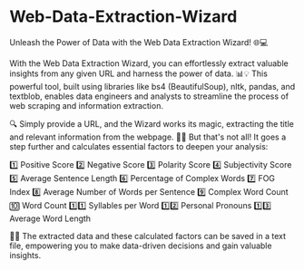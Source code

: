 # Web-Data-Extraction-Wizard

Unleash the Power of Data with the Web Data Extraction Wizard! 🌐💻

With the Web Data Extraction Wizard, you can effortlessly extract valuable insights from any given URL and harness the power of data. 📊💡 This powerful tool, built using libraries like bs4 (BeautifulSoup), nltk, pandas, and textblob, enables data engineers and analysts to streamline the process of web scraping and information extraction.

🔍 Simply provide a URL, and the Wizard works its magic, extracting the title and relevant information from the webpage. 🧪✨ But that's not all! It goes a step further and calculates essential factors to deepen your analysis:

1️⃣ Positive Score
2️⃣ Negative Score
3️⃣ Polarity Score
4️⃣ Subjectivity Score
5️⃣ Average Sentence Length
6️⃣ Percentage of Complex Words
7️⃣ FOG Index
8️⃣ Average Number of Words per Sentence
9️⃣ Complex Word Count
🔟 Word Count
1️⃣1️⃣ Syllables per Word
1️⃣2️⃣ Personal Pronouns
1️⃣3️⃣ Average Word Length

💾🔬 The extracted data and these calculated factors can be saved in a text file, empowering you to make data-driven decisions and gain valuable insights.

